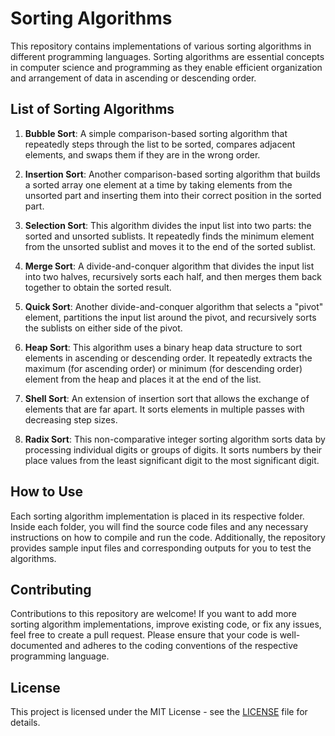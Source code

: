 # Sorting Algorithms

This repository contains implementations of various sorting algorithms in different programming languages. Sorting algorithms are essential concepts in computer science and programming as they enable efficient organization and arrangement of data in ascending or descending order.

## List of Sorting Algorithms

1. **Bubble Sort**: A simple comparison-based sorting algorithm that repeatedly steps through the list to be sorted, compares adjacent elements, and swaps them if they are in the wrong order.

2. **Insertion Sort**: Another comparison-based sorting algorithm that builds a sorted array one element at a time by taking elements from the unsorted part and inserting them into their correct position in the sorted part.

3. **Selection Sort**: This algorithm divides the input list into two parts: the sorted and unsorted sublists. It repeatedly finds the minimum element from the unsorted sublist and moves it to the end of the sorted sublist.

4. **Merge Sort**: A divide-and-conquer algorithm that divides the input list into two halves, recursively sorts each half, and then merges them back together to obtain the sorted result.

5. **Quick Sort**: Another divide-and-conquer algorithm that selects a "pivot" element, partitions the input list around the pivot, and recursively sorts the sublists on either side of the pivot.

6. **Heap Sort**: This algorithm uses a binary heap data structure to sort elements in ascending or descending order. It repeatedly extracts the maximum (for ascending order) or minimum (for descending order) element from the heap and places it at the end of the list.

7. **Shell Sort**: An extension of insertion sort that allows the exchange of elements that are far apart. It sorts elements in multiple passes with decreasing step sizes.

8. **Radix Sort**: This non-comparative integer sorting algorithm sorts data by processing individual digits or groups of digits. It sorts numbers by their place values from the least significant digit to the most significant digit.

## How to Use

Each sorting algorithm implementation is placed in its respective folder. Inside each folder, you will find the source code files and any necessary instructions on how to compile and run the code. Additionally, the repository provides sample input files and corresponding outputs for you to test the algorithms.

## Contributing

Contributions to this repository are welcome! If you want to add more sorting algorithm implementations, improve existing code, or fix any issues, feel free to create a pull request. Please ensure that your code is well-documented and adheres to the coding conventions of the respective programming language.

## License

This project is licensed under the MIT License - see the [LICENSE](LICENSE) file for details.
